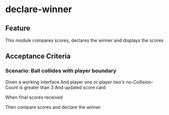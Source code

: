 # declare-winner

## Feature

This module compares scores, declares the winner
and displays the scores

## Acceptance Criteria

### Scenario: Ball collides with player boundary

Given a working interface
And player one or player two's
no-Collision-Count is greater than 3
And updated score card

When final scores received

Then compare scores and declare the winner